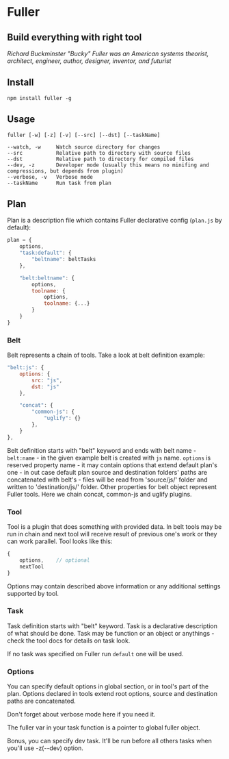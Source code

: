 # Fuller #
## Build everything with right tool

_Richard Buckminster "Bucky" Fuller was an American systems theorist, architect, engineer, author, designer, inventor, and futurist_

## Install ##
    npm install fuller -g

## Usage ##
    fuller [-w] [-z] [-v] [--src] [--dst] [--taskName]

```
--watch, -w     Watch source directory for changes
--src           Relative path to directory with source files
--dst           Relative path to directory for compiled files
--dev, -z       Developer mode (usually this means no minifing and compressions, but depends from plugin)
--verbose, -v   Verbose mode
--taskName      Run task from plan
```

## Plan
Plan is a description file which contains Fuller declarative config (`plan.js` by default):
```js
plan = {
    options,
    "task:default": {
        "beltname": beltTasks
    },

    "belt:beltname": {
        options,
        toolname: {
            options,
            toolname: {...}
        }
    }
}
```

### Belt
Belt represents a chain of tools. Take a look at belt definition example:

```js
"belt:js": {
    options: {
        src: "js",
        dst: "js"
    },

    "concat": {
        "common-js": {
            "uglify": {}
        },
    }
},
```

Belt definition starts with "belt" keyword and ends with belt name - `belt:name` - in the given example belt is created with `js` name. 
`options` is reserved property name - it may contain options that extend default plan's one - in out case default plan source and destination folders' paths are concatenated with belt's - files will be read from 'source/js/' folder and written to 'destination/js/' folder. 
Other properties for belt object represent Fuller tools. Here we chain concat, common-js and uglify plugins.

### Tool
Tool is a plugin that does something with provided data. In belt tools may be run in chain and next tool will receive result of previous one's work or they can work parallel. Tool looks like this: 

```js
{
    options,    // optional
    nextTool
}
```

Options may contain described above information or any additional settings supported by tool.

### Task
Task definition starts with "belt" keyword. Task is a declarative description of what should be done. Task may be function or an object or anythings - check the tool docs for details on task look.

If no task was specified on Fuller run `default` one will be used.

### Options ###
You can specify default options in global section, or in tool's part of the plan. Options declared in tools extend root options, source and destination paths are concatenated.

Don't forget about verbose mode here if you need it.

The fuller var in your task function is a pointer to global fuller object.

Bonus, you can specify dev task. It'll be run before all others tasks when you'll use -z(--dev) option.
